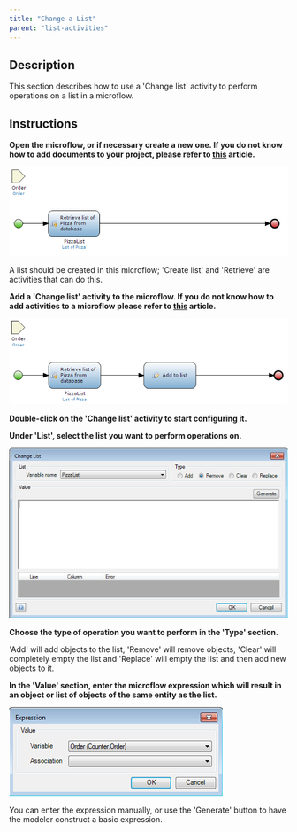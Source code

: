 ```yaml
---
title: "Change a List"
parent: "list-activities"
---
```

## Description

This section describes how to use a 'Change list' activity to perform operations on a list in a microflow.

## Instructions

 **Open the microflow, or if necessary create a new one. If you do not know how to add documents to your project, please refer to [this](add-documents-to-a-module) article.**

![](attachments/2621500/2752766.png)

A list should be created in this microflow; 'Create list' and 'Retrieve' are activities that can do this.

 **Add a 'Change list' activity to the microflow. If you do not know how to add activities to a microflow please refer to [this](add-an-activity-to-a-microflow) article.**

![](attachments/2621500/2752769.png)

 **Double-click on the 'Change list' activity to start configuring it.**

 **Under 'List', select the list you want to perform operations on.**

![](attachments/2621500/2752768.png)

 **Choose the type of operation you want to perform in the 'Type' section.**

'Add' will add objects to the list, 'Remove' will remove objects, 'Clear' will completely empty the list and 'Replace' will empty the list and then add new objects to it.

 **In the 'Value' section, enter the microflow expression which will result in an object or list of objects of the same entity as the list.**

![](attachments/2621500/2752767.png)

You can enter the expression manually, or use the 'Generate' button to have the modeler construct a basic expression.
